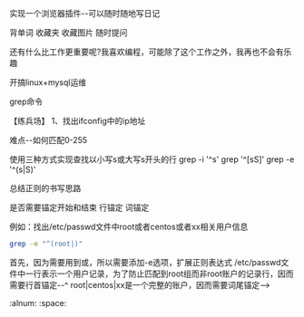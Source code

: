 实现一个浏览器插件--可以随时随地写日记






背单词
收藏夹
收藏图片
随时提问





还有什么比工作更重要呢?我喜欢编程，可能除了这个工作之外，我再也不会有乐趣


开搞linux+mysql运维




grep命令

【练兵场】
1、找出ifconfig中的ip地址




难点--如何匹配0-255



使用三种方式实现查找以小写s或大写s开头的行
grep -i '^s'
grep '^[sS]'
grep -e '^(s|S)'

总结正则的书写思路

是否需要锚定开始和结束
行锚定
词锚定

例如：找出/etc/passwd文件中root或者centos或者xx相关用户信息
```bash
grep -e "^(root|)"

```
首先，因为需要用到或，所以需要添加-e选项，扩展正则表达式
/etc/passwd文件中一行表示一个用户记录，为了防止匹配到root组而非root账户的记录行，因而需要行首锚定--^
root|centos|xx是一个完整的账户，因而需要词尾锚定--\>



:alnum:
:space:
